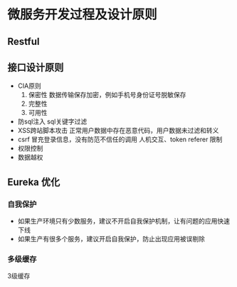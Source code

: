 # 微服务开发过程及设计原则

## Restful


## 接口设计原则
- CIA原则
    1. 保密性
    数据传输保存加密，例如手机号身份证号脱敏保存
    2. 完整性
    3. 可用性
- 防sql注入
    sql关键字过滤
- XSS跨站脚本攻击
    正常用户数据中存在恶意代码，用户数据未过滤和转义
- csrf 冒充登录信息，没有防范不信任的调用
    人机交互、token
    referer 限制
- 权限控制
- 数据越权


## Eureka 优化
### 自我保护
- 如果生产环境只有少数服务，建议不开启自我保护机制，让有问题的应用快速下线
- 如果生产有很多个服务，建议开启自我保护，防止出现应用被误剔除

### 多级缓存
3级缓存